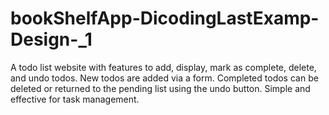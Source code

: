 # bookShelfApp-DicodingLastExamp-Design-_1
A todo list website with features to add, display, mark as complete, delete, and undo todos. New todos are added via a form. Completed todos can be deleted or returned to the pending list using the undo button. Simple and effective for task management.
